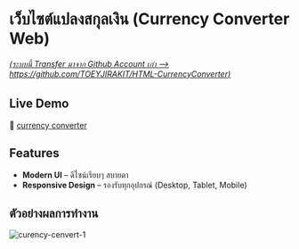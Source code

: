 # เว็บไซต์แปลงสกุลเงิน (Currency Converter Web)

###### [(ระบบนี้ Transfer มาจาก Github Account เก่า --> https://github.com/TOEYJIRAKIT/HTML-CurrencyConverter)](https://github.com/TOEYJIRAKIT/HTML-CurrencyConverter)

## Live Demo  
🔗 [currency converter](https://workshop1-fb6b8.web.app/) 

## Features  
- **Modern UI** – ดีไซน์เรียบๆ สบายตา
- **Responsive Design** – รองรับทุกอุปกรณ์ (Desktop, Tablet, Mobile)  

## ตัวอย่างผลการทำงาน
![curency-cenvert-1](https://github.com/user-attachments/assets/da452048-50bd-43df-88fc-8c5f0a227630)



